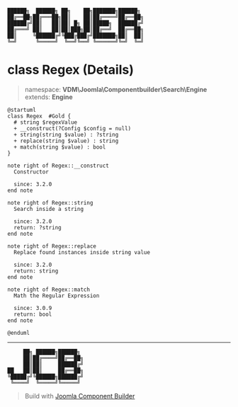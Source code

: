 ```
██████╗  ██████╗ ██╗    ██╗███████╗██████╗
██╔══██╗██╔═══██╗██║    ██║██╔════╝██╔══██╗
██████╔╝██║   ██║██║ █╗ ██║█████╗  ██████╔╝
██╔═══╝ ██║   ██║██║███╗██║██╔══╝  ██╔══██╗
██║     ╚██████╔╝╚███╔███╔╝███████╗██║  ██║
╚═╝      ╚═════╝  ╚══╝╚══╝ ╚══════╝╚═╝  ╚═╝
```
# class Regex (Details)
> namespace: **VDM\Joomla\Componentbuilder\Search\Engine**
> extends: **Engine**
```uml
@startuml
class Regex  #Gold {
  # string $regexValue
  + __construct(?Config $config = null)
  + string(string $value) : ?string
  + replace(string $value) : string
  + match(string $value) : bool
}

note right of Regex::__construct
  Constructor

  since: 3.2.0
end note

note right of Regex::string
  Search inside a string

  since: 3.2.0
  return: ?string
end note

note right of Regex::replace
  Replace found instances inside string value

  since: 3.2.0
  return: string
end note

note right of Regex::match
  Math the Regular Expression

  since: 3.0.9
  return: bool
end note
 
@enduml
```

---
```
     ██╗ ██████╗██████╗
     ██║██╔════╝██╔══██╗
     ██║██║     ██████╔╝
██   ██║██║     ██╔══██╗
╚█████╔╝╚██████╗██████╔╝
 ╚════╝  ╚═════╝╚═════╝
```
> Build with [Joomla Component Builder](https://git.vdm.dev/joomla/Component-Builder)

